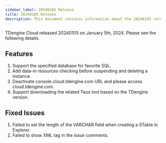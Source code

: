 ```yaml
---
sidebar_label: 20240105 Release
title: 20240105 Release
description: This document contains information about the 20240105 release.
---
```


TDengine Cloud released 20240105 on January 5th, 2024. Please see the following details.

## Features

1. Support the specified database for favorite SQL.
2. Add data-in resources checking before suspending and deleting a instance.
3. Deactivate console.cloud.tdengine.com URL and please access cloud.tdengine.com.
4. Support downloading the related Taos tool based on the TDengine version.

## Fixed Issues

1. Failed to set the length of the VARCHAR field when creating a STable in Explorer.
2. Failed to show XML tag in the issue comments.
